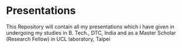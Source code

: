 # Presentations
This Repository will contain all my presentations which i have given in undergoing my studies in B. Tech., DTC, India and as a Master Scholar (Research Fellow) in UCL laboratory, Taipei
